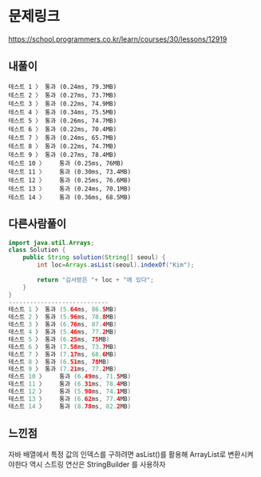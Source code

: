 # 문제링크
https://school.programmers.co.kr/learn/courses/30/lessons/12919

## 내풀이
```
테스트 1 〉	통과 (0.24ms, 79.3MB)
테스트 2 〉	통과 (0.27ms, 73.7MB)
테스트 3 〉	통과 (0.22ms, 74.9MB)
테스트 4 〉	통과 (0.34ms, 75.5MB)
테스트 5 〉	통과 (0.26ms, 74.7MB)
테스트 6 〉	통과 (0.22ms, 70.4MB)
테스트 7 〉	통과 (0.24ms, 65.7MB)
테스트 8 〉	통과 (0.22ms, 74.7MB)
테스트 9 〉	통과 (0.27ms, 78.4MB)
테스트 10 〉	통과 (0.25ms, 76MB)
테스트 11 〉	통과 (0.30ms, 73.4MB)
테스트 12 〉	통과 (0.25ms, 76.6MB)
테스트 13 〉	통과 (0.24ms, 70.1MB)
테스트 14 〉	통과 (0.36ms, 68.5MB)
```
## 다른사람풀이
```java
import java.util.Arrays;
class Solution {
    public String solution(String[] seoul) {
        int loc=Arrays.asList(seoul).indexOf("Kim");
        
        return "김서방은 "+ loc + "에 있다";
    }
}
----------------------------
테스트 1 〉	통과 (5.64ms, 86.5MB)
테스트 2 〉	통과 (5.96ms, 78.8MB)
테스트 3 〉	통과 (6.76ms, 87.4MB)
테스트 4 〉	통과 (5.46ms, 77.2MB)
테스트 5 〉	통과 (6.25ms, 75MB)
테스트 6 〉	통과 (7.58ms, 73.7MB)
테스트 7 〉	통과 (7.17ms, 68.6MB)
테스트 8 〉	통과 (6.51ms, 78MB)
테스트 9 〉	통과 (7.21ms, 77.2MB)
테스트 10 〉	통과 (6.49ms, 71.5MB)
테스트 11 〉	통과 (6.31ms, 78.4MB)
테스트 12 〉	통과 (5.90ms, 74.1MB)
테스트 13 〉	통과 (6.62ms, 77.4MB)
테스트 14 〉	통과 (8.78ms, 82.2MB)
```
## 느낀점
자바 배열에서 특정 값의 인덱스를 구하려면 asList()를 활용해 ArrayList로 변환시켜야한다
역시 스트링 연산은 StringBuilder 를 사용하자
